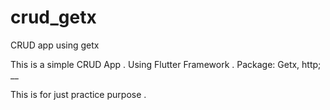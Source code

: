 # crud_getx

CRUD app using getx

This is a simple CRUD App . 
Using Flutter Framework .
Package: Getx, http;
__

This is for just practice purpose . 

